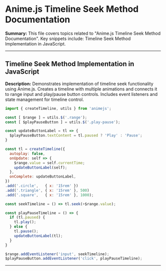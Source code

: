# Anime.js Timeline Seek Method Documentation

**Summary:** This file covers topics related to "Anime.js Timeline Seek Method Documentation". Key snippets include: Timeline Seek Method Implementation in JavaScript.

---

## Timeline Seek Method Implementation in JavaScript

**Description:** Demonstrates implementation of timeline seek functionality using Anime.js. Creates a timeline with multiple animations and connects it to range input and play/pause button controls. Includes event listeners and state management for timeline control.

```javascript
import { createTimeline, utils } from 'animejs';

const [ $range ] = utils.$('.range');
const [ $playPauseButton ] = utils.$('.play-pause');

const updateButtonLabel = tl => {
  $playPauseButton.textContent = tl.paused ? 'Play' : 'Pause';
}

const tl = createTimeline({
  autoplay: false,
  onUpdate: self => {
    $range.value = self.currentTime;
    updateButtonLabel(self);
  },
  onComplete: updateButtonLabel,
})
.add('.circle',   { x: '15rem' })
.add('.triangle', { x: '15rem' }, 500)
.add('.square',   { x: '15rem' }, 1000);

const seekTimeline = () => tl.seek(+$range.value);

const playPauseTimeline = () => {
  if (tl.paused) {
    tl.play();
  } else {
    tl.pause();
    updateButtonLabel(tl);
  }
}

$range.addEventListener('input', seekTimeline);
$playPauseButton.addEventListener('click', playPauseTimeline);
```

---